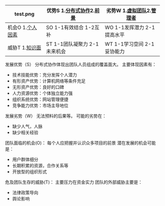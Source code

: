 |test.png|优势S 1.[分布式协作](equn.org)2.[前景]()|劣势W 1.[虚拟团队](equn.com)2.[管理者]()|
|---|---|---------|
|机会O 1.[个人因素](volunteer.ac.cn)|SO 1-1有效结合 1-2互补|WO 1-1发挥潜力 2-1提高水平 |
|威胁T 1.[知识面](teamchina)|ST 1-1团队凝聚力 2-1未来机会|WT 1-1学习空间 2-1妥协能力 |

发展优势（S）
    分布式协作体现出团队人员组成的覆盖面大。
    主要体现因素有：
* 技术技能优势：充分发挥个人潜力
* 有形资产优势：计算机网络等条件充足
* 无形资产优势：良好的口碑
* 人力资源优势：个体独立能力强
* 组织系统优势：网站管理便捷
* 竞争能力优势：市场主导地位

发展劣势（W）
    无法预料的后果等。
    可能的劣势在：
* 缺少人气，人脉
* 缺少相关经验


团队面临的机会(O)：
    每个人应把握并认识众多项目的前景
    潜在发展的机会可能是：
* 用户群体细分
* 长期积累的资源，合作关系等
* 开放型的组织形式

危及团队生存的威胁(T)：
    主要压力在资金实力
    团队的外部威胁主要是：
* 法律政策导向
* 舆论影响